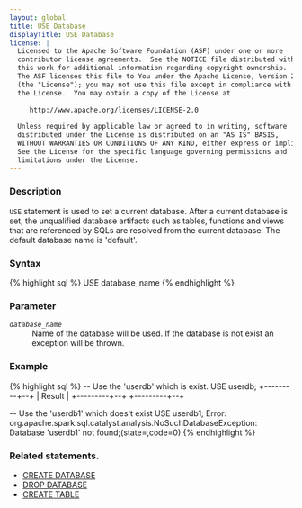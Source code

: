 ```yaml
---
layout: global
title: USE Database
displayTitle: USE Database
license: |
  Licensed to the Apache Software Foundation (ASF) under one or more
  contributor license agreements.  See the NOTICE file distributed with
  this work for additional information regarding copyright ownership.
  The ASF licenses this file to You under the Apache License, Version 2.0
  (the "License"); you may not use this file except in compliance with
  the License.  You may obtain a copy of the License at
 
     http://www.apache.org/licenses/LICENSE-2.0
 
  Unless required by applicable law or agreed to in writing, software
  distributed under the License is distributed on an "AS IS" BASIS,
  WITHOUT WARRANTIES OR CONDITIONS OF ANY KIND, either express or implied.
  See the License for the specific language governing permissions and
  limitations under the License.
---
```


### Description
`USE` statement is used to set a current database. After a current database is set,
the unqualified database artifacts such as tables, functions  and views that are 
referenced by SQLs are resolved from the current database. 
The default database name is 'default'.

### Syntax
{% highlight sql %}
USE database_name
{% endhighlight %}

### Parameter

<dl>
  <dt><code><em>database_name</em></code></dt>
  <dd>
     Name of the database will be used. If the database is not exist an exception will be thrown.
  </dd>
</dl>

### Example
{% highlight sql %}
-- Use the 'userdb' which is exist.
USE userdb;
+---------+--+
| Result  |
+---------+--+
+---------+--+

-- Use the 'userdb1' which does't exist
USE userdb1;
Error: org.apache.spark.sql.catalyst.analysis.NoSuchDatabaseException: Database 'userdb1' not found;(state=,code=0)
{% endhighlight %}

### Related statements.
- [CREATE DATABASE](sql-ref-syntax-ddl-create-database.html)
- [DROP DATABASE](sql-ref-syntax-ddl-drop-database.html)
- [CREATE TABLE ](sql-ref-syntax-ddl-create-table.html)

